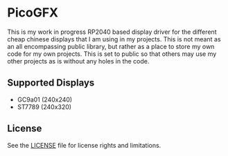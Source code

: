 # PicoGFX

This is my work in progress RP2040 based display driver for the different cheap chinese displays that I am using in my projects. This is not meant as an all encompassing public library, but rather as a place to store my own code for my own projects. This is set to public so that others may use my other projects as is without any holes in the code.

## Supported Displays
* GC9a01 (240x240)
* ST7789 (240x320)

## License
See the [LICENSE](LICENSE) file for license rights and limitations.
